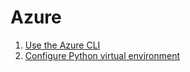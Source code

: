 # Azure

1) [Use the Azure CLI](https://learn.microsoft.com/en-us/azure/developer/python/configure-local-development-environment?tabs=macOS%2Capt%2Ccmd#use-the-azure-cli)
2) [Configure Python virtual environment](https://learn.microsoft.com/en-us/azure/developer/python/configure-local-development-environment?tabs=macOS%2Capt%2Ccmd#configure-python-virtual-environment)

